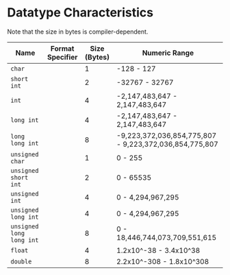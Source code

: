 # Datatype Characteristics
Note that the size in bytes is compiler-dependent.

| Name |  Format Specifier |  Size (Bytes) | Numeric Range |
| ---- | ----------------- | ------------- | ------------- |
| `char` |  | 1 | -128 - 127 | 
| `short int` |  | 2 | -32767 - 32767 |  
| `int` |   | 4 | -2,147,483,647 - 2,147,483,647 |  
| `long int` |  |  4 | -2,147,483,647 - 2,147,483,647 |  
| `long long int` |  | 8 | -9,223,372,036,854,775,807 - 9,223,372,036,854,775,807 |  
| `unsigned char` |  | 1 | 0 - 255 |  
| `unsigned short int` |  | 2 | 0 - 65535 |   
| `unsigned int` |  | 4 | 0 - 4,294,967,295 |  
| `unsigned long int` |  | 4 | 0 - 4,294,967,295 | 
| `unsigned long long int`  |  | 8 | 0 - 18,446,744,073,709,551,615 | 
| `float` |  | 4 | 1.2x10^-38 - 3.4x10^38 | 
| `double` |  | 8 | 2.2x10^-308 - 1.8x10^308 | 
